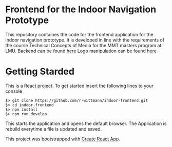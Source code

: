 # Frontend for the Indoor Navigation Prototype

This repository containes the code for the frontend application for the indoor navigation prototype. It is developed in line with the requirements of the course Technical Concepts of Media for the MMT masters program at LMU.
Backend can be found [here](https://github.com/r-wittmann/indoor-backend)
Logo manipulation can be found [here](https://github.com/r-wittmann/logo-manipulation)

# Getting Starded

This is a React project. To get started insert the following lines to your console 

    $> git clone https://github.com/r-wittmann/indoor-frontend.git
    $> cd indoor-frontend
    $> npm install
    $> npm run develop

This starts the application and opens the default browser. The Application is rebuild everytime a file is updated and saved.


This project was bootstrapped with [Create React App](https://github.com/facebookincubator/create-react-app).
